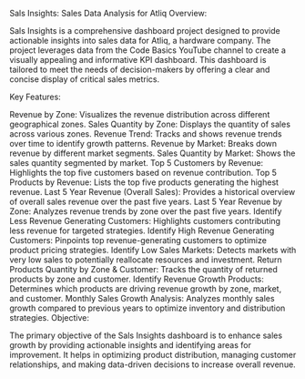 
Sals Insights: Sales Data Analysis for Atliq
Overview:

Sals Insights is a comprehensive dashboard project designed to provide actionable insights into sales data for Atliq, a hardware company. The project leverages data from the Code Basics YouTube channel to create a visually appealing and informative KPI dashboard. This dashboard is tailored to meet the needs of decision-makers by offering a clear and concise display of critical sales metrics.

Key Features:

Revenue by Zone: Visualizes the revenue distribution across different geographical zones.
Sales Quantity by Zone: Displays the quantity of sales across various zones.
Revenue Trend: Tracks and shows revenue trends over time to identify growth patterns.
Revenue by Market: Breaks down revenue by different market segments.
Sales Quantity by Market: Shows the sales quantity segmented by market.
Top 5 Customers by Revenue: Highlights the top five customers based on revenue contribution.
Top 5 Products by Revenue: Lists the top five products generating the highest revenue.
Last 5 Year Revenue (Overall Sales): Provides a historical overview of overall sales revenue over the past five years.
Last 5 Year Revenue by Zone: Analyzes revenue trends by zone over the past five years.
Identify Less Revenue Generating Customers: Highlights customers contributing less revenue for targeted strategies.
Identify High Revenue Generating Customers: Pinpoints top revenue-generating customers to optimize product pricing strategies.
Identify Low Sales Markets: Detects markets with very low sales to potentially reallocate resources and investment.
Return Products Quantity by Zone & Customer: Tracks the quantity of returned products by zone and customer.
Identify Revenue Growth Products: Determines which products are driving revenue growth by zone, market, and customer.
Monthly Sales Growth Analysis: Analyzes monthly sales growth compared to previous years to optimize inventory and distribution strategies.
Objective:

The primary objective of the Sals Insights dashboard is to enhance sales growth by providing actionable insights and identifying areas for improvement. It helps in optimizing product distribution, managing customer relationships, and making data-driven decisions to increase overall revenue.
